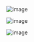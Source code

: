 
![image](https://github.com/user-attachments/assets/4a342a5b-6e0c-4ac8-ad58-1229c2f24850)

![image](https://github.com/user-attachments/assets/a5950857-8225-40b5-89f4-beb9e8db271a)

![image](https://github.com/user-attachments/assets/b85876c2-e4bd-4b45-93c0-32ddbf43c087)

